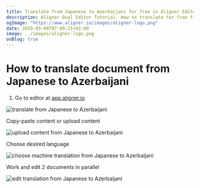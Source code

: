 ```yaml
---
title: Translate from Japanese to Azerbaijani for free in Aligner Editor
description: Aligner Dual Editor Tutorial. How to translate for free from Japanese to Azerbaijani. Aligner is multilingual document management platform. 
ogImage: "https://www.aligner.io/images/aligner-logo.png"
date: 2020-05-06T07:09:21+03:00
image: ../images/aligner-logo.png
onBlog: true
---
```


# How to translate document from Japanese to Azerbaijani

1. Go to editor at [app.aligner.io](https://app.aligner.io "Aligner App web page")

![translate from Japanese to Azerbaijani](../aligner-blank-editor.png "translate from Japanese to Azerbaijani")

Copy-paste content or upload content

![upload content from Japanese to Azerbaijani](../aligner-uploaded-document.png "upload content from Japanese to Azerbaijani")

Choose desired language

![choose machine translation from Japanese to Azerbaijani](../aligner-language-dropdown.png "choose machine translation from Japanese to Azerbaijani")

Work and edit 2 documents in parallel

![edit translation from Japanese to Azerbaijani](../aligner-double-sitded-editor.png "edit translation from Japanese to Azerbaijani")

